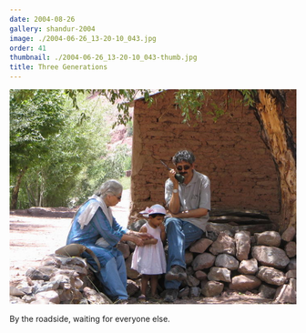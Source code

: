 ```yaml
---
date: 2004-08-26
gallery: shandur-2004
image: ./2004-06-26_13-20-10_043.jpg
order: 41
thumbnail: ./2004-06-26_13-20-10_043-thumb.jpg
title: Three Generations
---
```


![Three Generations](./2004-06-26_13-20-10_043.jpg)

By the roadside, waiting for everyone else.